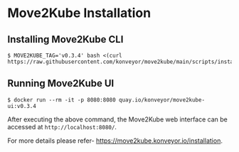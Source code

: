 # Move2Kube Installation

## Installing Move2Kube CLI

```console
$ MOVE2KUBE_TAG='v0.3.4' bash <(curl https://raw.githubusercontent.com/konveyor/move2kube/main/scripts/install.sh)
```

## Running Move2Kube UI

```console
$ docker run --rm -it -p 8080:8080 quay.io/konveyor/move2kube-ui:v0.3.4
```

After executing the above command, the Move2Kube web interface can be accessed at `http://localhost:8080/`.

For more details please refer- https://move2kube.konveyor.io/installation.
